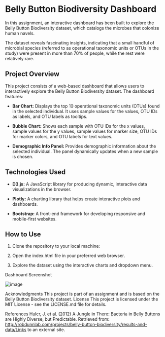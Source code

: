 # Belly Button Biodiversity Dashboard

In this assignment, an interactive dashboard has been built to explore the Belly Button Biodiversity dataset, which catalogs the microbes that colonize human navels.

The dataset reveals fascinating insights, indicating that a small handful of microbial species (referred to as operational taxonomic units or OTUs in the study) were present in more than 70% of people, while the rest were relatively rare.

## Project Overview

This project consists of a web-based dashboard that allows users to interactively explore the Belly Button Biodiversity dataset. The dashboard features:

- **Bar Chart:** Displays the top 10 operational taxonomic units (OTUs) found in the selected individual. It uses sample values for the values, OTU IDs as labels, and OTU labels as tooltips.

- **Bubble Chart:** Shows each sample with OTU IDs for the x values, sample values for the y values, sample values for marker size, OTU IDs for marker colors, and OTU labels for text values.

- **Demographic Info Panel:** Provides demographic information about the selected individual. The panel dynamically updates when a new sample is chosen.

## Technologies Used

- **D3.js:** A JavaScript library for producing dynamic, interactive data visualizations in the browser.

- **Plotly:** A charting library that helps create interactive plots and dashboards.

- **Bootstrap:** A front-end framework for developing responsive and mobile-first websites.

## How to Use

1. Clone the repository to your local machine:

2. Open the index.html file in your preferred web browser.

3. Explore the dataset using the interactive charts and dropdown menu.


Dashboard Screenshot


![image](https://github.com/ZinDaria/belly-button-challenge/assets/141193973/6f16c1a7-cb37-4047-bbac-74690c4a5a99)


Acknowledgments
This project is part of an assignment and is based on the Belly Button Biodiversity dataset.
License
This project is licensed under the MIT License - see the LICENSE.md file for details.

References
Hulcr, J. et al. (2012) A Jungle in There: Bacteria in Belly Buttons are Highly Diverse, but Predictable. Retrieved from: http://robdunnlab.com/projects/belly-button-biodiversity/results-and-data/Links to an external site.
